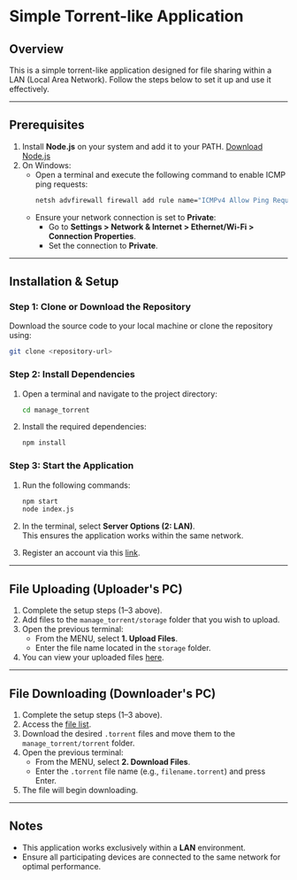 # Simple Torrent-like Application

## Overview
This is a simple torrent-like application designed for file sharing within a LAN (Local Area Network). Follow the steps below to set it up and use it effectively.

---

## Prerequisites
1. Install **Node.js** on your system and add it to your PATH. [Download Node.js](https://nodejs.org/en/download/package-manager)
2. On Windows:
   - Open a terminal and execute the following command to enable ICMP ping requests:
     ```bash
     netsh advfirewall firewall add rule name="ICMPv4 Allow Ping Requests" protocol=icmpv4:8,any dir=in action=allow
     ```
   - Ensure your network connection is set to **Private**:
     - Go to **Settings > Network & Internet > Ethernet/Wi-Fi > Connection Properties**.
     - Set the connection to **Private**.

---

## Installation & Setup

### Step 1: Clone or Download the Repository
Download the source code to your local machine or clone the repository using:
```bash
git clone <repository-url>
```

### Step 2: Install Dependencies
1. Open a terminal and navigate to the project directory:
   ```bash
   cd manage_torrent
   ```
2. Install the required dependencies:
   ```bash
   npm install
   ```

### Step 3: Start the Application
1. Run the following commands:
   ```bash
   npm start
   node index.js
   ```
2. In the terminal, select **Server Options (2: LAN)**.  
   This ensures the application works within the same network.

3. Register an account via this [link](https://tracker-server-467x.onrender.com/user/register).

---

## File Uploading (Uploader's PC)
1. Complete the setup steps (1–3 above).
2. Add files to the `manage_torrent/storage` folder that you wish to upload.
3. Open the previous terminal:
   - From the MENU, select **1. Upload Files**.
   - Enter the file name located in the `storage` folder.
4. You can view your uploaded files [here](https://tracker-server-467x.onrender.com/home).

---

## File Downloading (Downloader's PC)
1. Complete the setup steps (1–3 above).
2. Access the [file list](https://tracker-server-467x.onrender.com/home).
3. Download the desired `.torrent` files and move them to the `manage_torrent/torrent` folder.
4. Open the previous terminal:
   - From the MENU, select **2. Download Files**.
   - Enter the `.torrent` file name (e.g., `filename.torrent`) and press Enter.
5. The file will begin downloading.

---

## Notes
- This application works exclusively within a **LAN** environment.
- Ensure all participating devices are connected to the same network for optimal performance.
